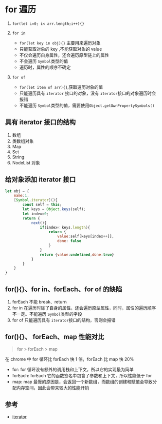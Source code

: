 # for 遍历

1. `for(let i=0; i< arr.length;i++){}`
2. `for in`

	* `for(let key in obj){}` 主要用来遍历对象
	* 只能获取对象的 key ,不能获取对象的 value
	* 不仅会遍历自身属性，还会遍历原型链上的属性
	* 不会遍历 `Symbol`类型的值
	* 遍历时，属性的顺序不确定

3. `for of`

	* `for(let item of arr){}`,获取遍历对象的值
	* 只能遍历具有 `iterator` 接口的对象，没有 `iterator`接口的对象遍历时会报错
	* 不能遍历 `Symbol`类型的值，需要使用`Object.getOwnPropertySymbols()`

## 具有 iterator 接口的结构

1. 数组
2. 类数组对象
3. Map
4. Set
5. String
6. NodeList 对象

## 给对象添加 iterator 接口

```js
let obj = {
	name:1,
	[Symbol.iterator](){
		const self = this;
		let keys = Object.keys(self);
		let index=0;
		return {
			next(){
				if(index< keys.length){
					return {
						value:self[keys[index++]],
						done: false
					}
				}
				return {value:undefined,done:true}
			}
		}
	}
}
```

## for(){}、for in、forEach、for of 的缺陷

1. forEach 不能 break、return
2. for in 在遍历时除了自身的属性，还会遍历原型属性，同时，属性的遍历顺序不一定。不能遍历 `Symbol`类型的字段
3. for of 只能遍历具有 `iterator`接口的结构，否则会报错

## for(){}、 forEach、map 性能对比

> for > forEach > map

在 chrome 中 for 循环比 forEach 快 1 倍，forEach 比 map 快 20%

* for: for 循环没有额外的调用栈和上下文，所以它的实现最为简单
* forEach: forEach 它的函数签名中包含了参数和上下文，所以性能低于 for
* map: map 最慢的原因是，会返回一个新数组，而数组的创建和赋值会导致分配内存空间，因此会带来较大的性能开销

## 参考

* [iterator](https://es6.ruanyifeng.com/#docs/iterator)
